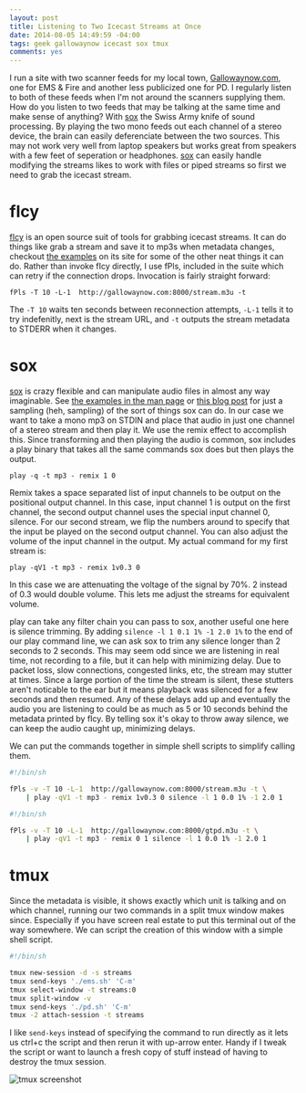 ```yaml
---
layout: post
title: Listening to Two Icecast Streams at Once
date: 2014-08-05 14:49:59 -04:00
tags: geek gallowaynow icecast sox tmux
comments: yes
---
```


I run a site with two scanner feeds for my local town, [Gallowaynow.com](http://gallowaynow.com), one for EMS & Fire and another less publicized one for PD. I regularly listen to both of these feeds when I'm not around the scanners supplying them.  How do you listen to two feeds that may be talking at the same time and make sense of anything? With [sox](http://sox.sourceforge.net/) the Swiss Army knife of sound processing. By playing the two mono feeds out each channel of a stereo device, the brain can easily deferenciate between the two sources.  This may not work very well from laptop speakers but works great from speakers with a few feet of seperation or headphones.  [sox](http://sox.sourceforge.net/) can easily handle modifying the streams  likes to work with files or piped streams so first we need to grab the icecast stream.

fIcy
====

[fIcy](http://www.thregr.org/~wavexx/software/fIcy/) is an open source suit of tools for grabbing icecast streams. It can do things like grab a stream and save it to mp3s when metadata changes, checkout [the examples](http://www.thregr.org/~wavexx/software/fIcy/#examples) on its site for some of the other neat things it can do.  Rather than invoke fIcy directly, I use fPls, included in the suite which can retry if the connection drops.  Invocation is fairly straight forward:

```
fPls -T 10 -L-1  http://gallowaynow.com:8000/stream.m3u -t
```

The ```-T 10``` waits ten seconds between reconnection attempts, ```-L-1``` tells it to try indefenitly, next is the stream URL, and ```-t``` outputs the stream metadata to STDERR when it changes.

sox
===

[sox](http://sox.sourceforge.net/) is crazy flexible and can manipulate audio files in almost any way imaginable. See [the examples in the man page](http://sox.sourceforge.net/sox.html#DESCRIPTION) or [this blog post](http://www.thegeekstuff.com/2009/05/sound-exchange-sox-15-examples-to-manipulate-audio-files/) for just a sampling (heh, sampling) of the sort of things sox can do.  In our case we want to take a mono mp3 on STDIN and place that audio in just one channel of a stereo stream and then play it. We use the remix effect to accomplish this. Since transforming and then playing the audio is common, sox includes a play binary that takes all the same commands sox does but then plays the output.


```
play -q -t mp3 - remix 1 0

```

Remix takes a space separated list of input channels to be output on the positional output channel.  In this case, input channel 1 is output on the first channel, the second output channel uses the special input channel 0, silence.  For our second stream, we flip the numbers around to specify that the input be played on the second output channel.  You can also adjust the volume of the input channel in the output.  My actual command for my first stream is:

```
play -qV1 -t mp3 - remix 1v0.3 0
```

In this case we are attenuating the voltage of the signal by 70%.  2 instead of 0.3 would double volume.  This lets me adjust the streams for equivalent volume.

play can take any filter chain you can pass to sox, another useful one here is silence trimming.  By adding ```silence -l 1 0.1 1% -1 2.0 1%``` to the end of our play command line, we can ask sox to trim any silence longer than 2 seconds to 2 seconds.  This may seem odd since we are listening in real time, not recording to a file, but it can help with minimizing delay.  Due to packet loss, slow connections, congested links, etc, the stream may stutter at times.  Since a large portion of the time the stream is silent, these stutters aren't noticable to the ear but it means playback was silenced for a few seconds and then resumed.  Any of these delays add up and eventually the audio you are listening to could be as much as 5 or 10 seconds behind the metadata printed by fIcy.  By telling sox it's okay to throw away silence, we can keep the audio caught up, minimizing delays.

We can put the commands together in simple shell scripts to simplify calling them.

``` sh ems.sh
#!/bin/sh

fPls -v -T 10 -L-1  http://gallowaynow.com:8000/stream.m3u -t \
    | play -qV1 -t mp3 - remix 1v0.3 0 silence -l 1 0.0 1% -1 2.0 1
```

``` sh pd.sh
#!/bin/sh

fPls -v -T 10 -L-1  http://gallowaynow.com:8000/gtpd.m3u -t \
    | play -qV1 -t mp3 - remix 0 1 silence -l 1 0.0 1% -1 2.0 1
```

tmux
====

Since the metadata is visible, it shows exactly which unit is talking and on which channel, running our two commands in a split tmux window makes since.  Especially if you have screen real estate to put this terminal out of the way somewhere.  We can script the creation of this window with a simple shell script.

``` sh tmux-streams.sh
#!/bin/sh

tmux new-session -d -s streams
tmux send-keys './ems.sh' 'C-m'
tmux select-window -t streams:0
tmux split-window -v
tmux send-keys './pd.sh' 'C-m'
tmux -2 attach-session -t streams

```

I like ```send-keys``` instead of specifying the command to run directly as it lets us ctrl+c the script and then rerun it with up-arrow enter.  Handy if I tweak the script or want to launch a fresh copy of stuff instead of having to destroy the tmux session.

![tmux screenshot](/assets/2014/tmux-streams.png "tmux screenshot") 
